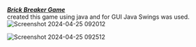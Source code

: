 **<i><u>Brick Breaker Game</i></u>**
<br>created this game using java and for GUI Java Swings was used.
![Screenshot 2024-04-25 092012](https://github.com/kritika2313/Brick_Breaker/assets/92994108/1c6acb0f-7a9b-4cea-b22b-b170ffe5ea3c)


![Screenshot 2024-04-25 092512](https://github.com/kritika2313/Brick_Breaker/assets/92994108/895e0adf-9837-4235-a593-72f2b4bc882a)

